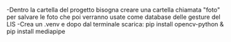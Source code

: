 -Dentro la cartella del progetto bisogna creare una cartella chiamata "foto" per salvare le foto che poi verranno usate come database delle gesture del LIS
-Crea un .venv e dopo dal terminale scarica: pip install opencv-python & pip install mediapipe
